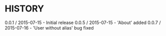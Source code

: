 
HISTORY
=======

0.0.1 / 2015-07-15 - Initial release
0.0.5 / 2015-07-15 - 'About' added
0.0.7 / 2015-07-16 - 'User without alias' bug fixed

